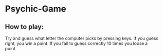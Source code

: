 # Psychic-Game

## How to play: 
Try and guess what letter the computer picks by pressing keys. If you guess right, you win a point. If you fail to guess correctly 10 times you loose a point.
